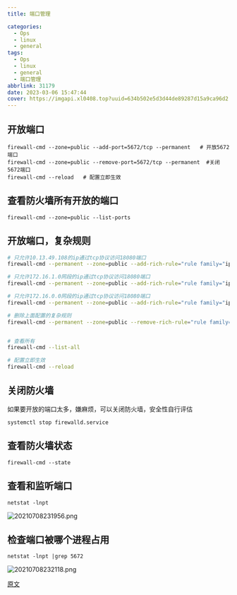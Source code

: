 ```yaml
---
title: 端口管理

categories:
  - Ops
  - linux
  - general
tags:
  - Ops
  - linux
  - general
  - 端口管理
abbrlink: 31179
date: 2023-03-06 15:47:44
cover: https://imgapi.xl0408.top?uuid=634b502e5d3d44de89287d15a9ca96d2
---
```


## 开放端口

```shell
firewall-cmd --zone=public --add-port=5672/tcp --permanent   # 开放5672端口
firewall-cmd --zone=public --remove-port=5672/tcp --permanent  #关闭5672端口
firewall-cmd --reload   # 配置立即生效
```

## 查看防火墙所有开放的端口

```shell
firewall-cmd --zone=public --list-ports
```

## 开放端口，复杂规则

```bash
# 只允许10.13.49.108的ip通过tcp协议访问18080端口
firewall-cmd --permanent --zone=public --add-rich-rule="rule family="ipv4" source address="10.13.49.108" port protocol="tcp" port="18080" accept"

# 只允许172.16.1.0网段的ip通过tcp协议访问18080端口
firewall-cmd --permanent --zone=public --add-rich-rule="rule family="ipv4" source address="172.16.1.0/24" port protocol="tcp" port="18080" accept"

# 只允许172.16.0.0网段的ip通过tcp协议访问18080端口
firewall-cmd --permanent --zone=public --add-rich-rule="rule family="ipv4" source address="172.16.0.0/16" port protocol="tcp" port="18080" accept"

# 删除上面配置的复杂规则
firewall-cmd --permanent --zone=public --remove-rich-rule="rule family="ipv4" source address="192.168.1.0/24" port protocol="tcp" port="18080" accept"


# 查看所有
firewall-cmd --list-all

# 配置立即生效
firewall-cmd --reload   
```

## 关闭防火墙

如果要开放的端口太多，嫌麻烦，可以关闭防火墙，安全性自行评估

```shell
systemctl stop firewalld.service
```

## 查看防火墙状态

```shell
firewall-cmd --state
```

## 查看和监听端口

```shell
netstat -lnpt
```

![20210708231956.png](https://s2.loli.net/2023/03/08/YQxDGBVPKJLfsgj.png)

## 检查端口被哪个进程占用

```shell
netstat -lnpt |grep 5672
```

![20210708232118.png](https://s2.loli.net/2023/03/08/QGSKjb5mAMUeVTy.png)

[原文](https://www.cnblogs.com/heqiuyong/p/10460150.htm)